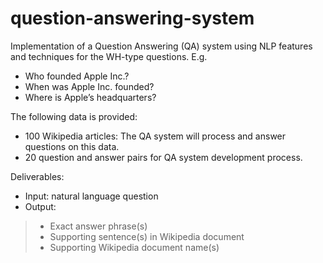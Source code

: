 # question-answering-system
Implementation of a Question Answering (QA) system using NLP features and techniques for the WH-type questions. E.g.

  - Who founded Apple Inc.?
  - When was Apple Inc. founded?
  - Where is Apple’s headquarters?
  
The following data is provided:

- 100 Wikipedia articles: The QA system will process and answer questions on this data.
- 20 question and answer pairs for QA system development process.

Deliverables:

- Input: natural language question
- Output:
 > - Exact answer phrase(s)
 > - Supporting sentence(s) in Wikipedia document
 > - Supporting Wikipedia document name(s)

